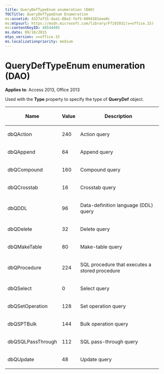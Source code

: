 ```yaml
---
title: QueryDefTypeEnum enumeration (DAO)
TOCTitle: QueryDefTypeEnum Enumeration
ms:assetid: 4327af31-daa1-88a2-fef5-8894181eee8c
ms:mtpsurl: https://msdn.microsoft.com/library/Ff192931(v=office.15)
ms:contentKeyID: 48544495
ms.date: 09/18/2015
mtps_version: v=office.15
ms.localizationpriority: medium
---
```


# QueryDefTypeEnum enumeration (DAO)


**Applies to**: Access 2013, Office 2013

Used with the **Type** property to specify the type of **QueryDef** object.

<table>
<colgroup>
<col />
<col />
<col />
</colgroup>
<thead>
<tr class="header">
<th><p>Name</p></th>
<th><p>Value</p></th>
<th><p>Description</p></th>
</tr>
</thead>
<tbody>
<tr class="odd">
<td><p>dbQAction</p></td>
<td><p>240</p></td>
<td><p>Action query</p></td>
</tr>
<tr class="even">
<td><p>dbQAppend</p></td>
<td><p>64</p></td>
<td><p>Append query</p></td>
</tr>
<tr class="odd">
<td><p>dbQCompound</p></td>
<td><p>160</p></td>
<td><p>Compound query</p></td>
</tr>
<tr class="even">
<td><p>dbQCrosstab</p></td>
<td><p>16</p></td>
<td><p>Crosstab query</p></td>
</tr>
<tr class="odd">
<td><p>dbQDDL</p></td>
<td><p>96</p></td>
<td><p>Data-definition language (DDL) query</p></td>
</tr>
<tr class="even">
<td><p>dbQDelete</p></td>
<td><p>32</p></td>
<td><p>Delete query</p></td>
</tr>
<tr class="odd">
<td><p>dbQMakeTable</p></td>
<td><p>80</p></td>
<td><p>Make-table query</p></td>
</tr>
<tr class="even">
<td><p>dbQProcedure</p></td>
<td><p>224</p></td>
<td><p>SQL procedure that executes a stored procedure</p></td>
</tr>
<tr class="odd">
<td><p>dbQSelect</p></td>
<td><p>0</p></td>
<td><p>Select query</p></td>
</tr>
<tr class="even">
<td><p>dbQSetOperation</p></td>
<td><p>128</p></td>
<td><p>Set operation query</p></td>
</tr>
<tr class="odd">
<td><p>dbQSPTBulk</p></td>
<td><p>144</p></td>
<td><p>Bulk operation query</p></td>
</tr>
<tr class="even">
<td><p>dbQSQLPassThrough</p></td>
<td><p>112</p></td>
<td><p>SQL pass-through query</p></td>
</tr>
<tr class="odd">
<td><p>dbQUpdate</p></td>
<td><p>48</p></td>
<td><p>Update query</p></td>
</tr>
</tbody>
</table>

